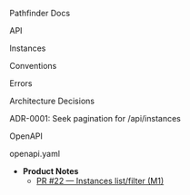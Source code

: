 
Pathfinder Docs

API

Instances

Conventions

Errors

Architecture Decisions

ADR-0001: Seek pagination for /api/instances

OpenAPI

openapi.yaml


- **Product Notes**
  - [PR #22 — Instances list/filter (M1)](./product/pr-22-instances-list.md)
